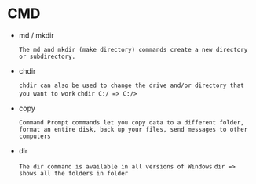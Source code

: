 # CMD

- md / mkdir

  `The md and mkdir (make directory) commands create a new directory or subdirectory.`
  
- chdir
  
  `chdir can also be used to change the drive and/or directory that you want to work`
  `chdir C:/ => C:/>`

- copy
  
  `Command Prompt commands let you copy data to a different folder, format an entire disk, back up your files, send messages to other computers`
  
- dir

  `The dir command is available in all versions of Windows`
  `dir => shows all the folders in folder`
